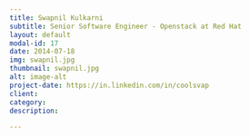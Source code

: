 ```yaml
---
title: Swapnil Kulkarni
subtitle: Senior Software Engineer - Openstack at Red Hat
layout: default
modal-id: 17
date: 2014-07-18
img: swapnil.jpg
thumbnail: swapnil.jpg
alt: image-alt
project-date: https://in.linkedin.com/in/coolsvap
client: 
category: 
description: 

---
```

